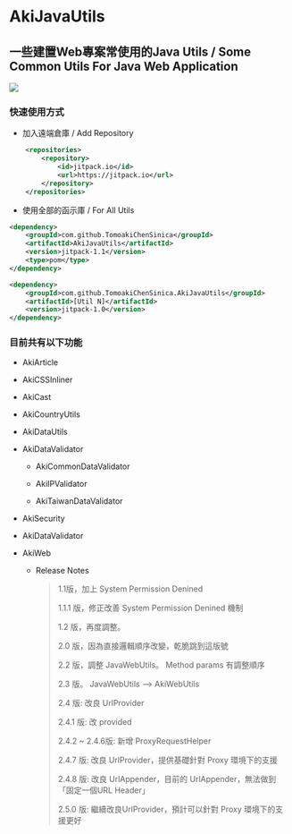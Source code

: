 # AkiJavaUtils

## 一些建置Web專案常使用的Java Utils / Some Common Utils For Java Web Application

[![](https://jitpack.io/v/TomoakiChenSinica/AkiJavaUtils.svg)](https://jitpack.io/#TomoakiChenSinica/AkiJavaUtils)



### 快速使用方式

* 加入遠端倉庫 / Add Repository

```xml
    <repositories>
        <repository>
            <id>jitpack.io</id>
            <url>https://jitpack.io</url>
        </repository>
    </repositories>
```

* 使用全部的函示庫 / For All Utils

```xml
<dependency>
    <groupId>com.github.TomoakiChenSinica</groupId>
    <artifactId>AkiJavaUtils</artifactId>
    <version>jitpack-1.1</version>
    <type>pom</type>
</dependency>  
```

```xml
<dependency>
    <groupId>com.github.TomoakiChenSinica.AkiJavaUtils</groupId>
    <artifactId>[Util N]</artifactId>
    <version>jitpack-1.0</version>
</dependency>
```



### 目前共有以下功能

* AkiArticle

* AkiCSSInliner

* AkiCast

* AkiCountryUtils

* AkiDataUtils

* AkiDataValidator
  
  * AkiCommonDataValidator
  
  * AkiIPValidator
  
  * AkiTaiwanDataValidator

* AkiSecurity

* AkiDataValidator

* AkiWeb
  * Release Notes
    >   1.1版，加上 System Permission Denined
    > 
    >   1.1.1 版，修正改善 System Permission Denined 機制
    > 
    >   1.2 版，再度調整。
    >    
    >   2.0 版，因為直接邏輯順序改變，乾脆跳到這版號
    >    
    >   2.2 版，調整 JavaWebUtils。 Method params 有調整順序
    > 
    >   2.3 版。 JavaWebUtils --> AkiWebUtils
    > 
    >   2.4 版: 改良 UrlProvider
    > 
    >   2.4.1 版: 改 provided
    > 
    >   2.4.2 ~ 2.4.6版: 新增 ProxyRequestHelper
    > 
    >   2.4.7 版: 改良 UrlProvider，提供基礎針對 Proxy 環境下的支援
    > 
    >   2.4.8 版: 改良 UrlAppender，目前的 UrlAppender，無法做到「固定一個URL Header」
    > 
    >   2.5.0 版: 繼續改良UrlProvider，預計可以針對 Proxy 環境下的支援更好 
